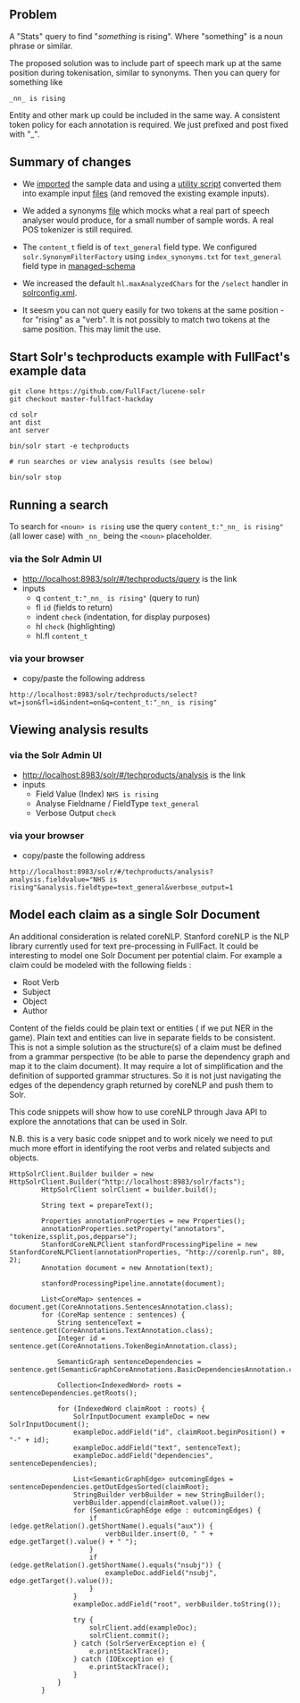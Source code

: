 ## Problem

A "Stats" query to find "*something* is rising".
Where "something" is a noun phrase or similar.

The proposed solution was to include part of speech mark up at the same position during tokenisation, similar to synonyms.
Then you can query for something like
```
_nn_ is rising
```

Entity and other mark up could be included in the same way.
A consistent token policy for each annotation is required. We just prefixed and post fixed with "_".


## Summary of changes

* We [imported](solr/example/exampledocs/fullfact/facthack) the sample data and using a [utility script](solr/example/exampledocs/fullfact/wrap_xml.py) converted them into example input [files](solr/example/exampledocs) (and removed the existing example inputs).


* We added a synonyms [file](solr/server/solr/configsets/sample_techproducts_configs/conf/index_synonyms.txt) which mocks what a real part of speech analyser would produce, for a small number of sample words. A real POS tokenizer is still required.

* The `content_t` field is of `text_general` field type. We configured `solr.SynonymFilterFactory` using `index_synonyms.txt` for `text_general` field type in [managed-schema](solr/server/solr/configsets/sample_techproducts_configs/conf/managed-schema#L451)

* We increased the default `hl.maxAnalyzedChars` for the `/select` handler in [solrconfig.xml](solr/server/solr/configsets/sample_techproducts_configs/conf/solrconfig.xml#L780).

* It seesm you can not query easily for two tokens at the same position - for "rising" as a "verb". It is not possibly to match two tokens at the same position. This may limit the use.

## Start Solr's techproducts example with FullFact's example data

```
git clone https://github.com/FullFact/lucene-solr
git checkout master-fullfact-hackday

cd solr
ant dist
ant server

bin/solr start -e techproducts

# run searches or view analysis results (see below)

bin/solr stop
```

## Running a search

To search for `<noun> is rising` use the query `content_t:"_nn_ is rising"` (all lower case) with `_nn_` being the `<noun>` placeholder.

### via the Solr Admin UI
 * [http://localhost:8983/solr/#/techproducts/query](http://localhost:8983/solr/#/techproducts/query) is the link
 * inputs
   * q `content_t:"_nn_ is rising"` (query to run)
   * fl `id` (fields to return)
   * indent `check` (indentation, for display purposes)
   * hl `check` (highlighting)
   * hl.fl `content_t`

### via your browser
 * copy/paste the following address
```
http://localhost:8983/solr/techproducts/select?wt=json&fl=id&indent=on&q=content_t:"_nn_ is rising"
```

## Viewing analysis results

### via the Solr Admin UI

 * [http://localhost:8983/solr/#/techproducts/analysis](http://localhost:8983/solr/#/techproducts/analysis) is the link
 * inputs
   * Field Value (Index) `NHS is rising`
   * Analyse Fieldname / FieldType `text_general`
   * Verbose Output `check`

### via your browser
 * copy/paste the following address
```
http://localhost:8983/solr/#/techproducts/analysis?analysis.fieldvalue="NHS is rising"&analysis.fieldtype=text_general&verbose_output=1
```

## Model each claim as a single Solr Document
An additional consideration is related coreNLP.
Stanford coreNLP is the NLP library currently used for text pre-processing in FullFact.
It could be interesting to model one Solr Document per potential claim.
For example a claim could be modeled with the following fields :
* Root Verb
* Subject
* Object
* Author
            
Content of the fields could be plain text or entities ( if we put NER in the game).
Plain text and entities can live in separate fields to be consistent.
This is not a simple solution as the structure(s) of a claim must be defined from a grammar perspective 
(to be able to parse the dependency graph and map it to the claim document).
It may require a lot of simplification and the definition of supported grammar structures.
So it is not just navigating the edges of the dependency graph returned by coreNLP and push them to Solr.

This code snippets will show how to use coreNLP through Java API to explore the annotations that can be used in Solr.
            
N.B. this is a very basic code snippet and to work nicely we need to put much more effort in identifying the root verbs
and related subjects and objects.
```
HttpSolrClient.Builder builder = new HttpSolrClient.Builder("http://localhost:8983/solr/facts");
        HttpSolrClient solrClient = builder.build();

        String text = prepareText();

        Properties annotationProperties = new Properties();
        annotationProperties.setProperty("annotators", "tokenize,ssplit,pos,depparse");
        StanfordCoreNLPClient stanfordProcessingPipeline = new StanfordCoreNLPClient(annotationProperties, "http://corenlp.run", 80, 2);
        Annotation document = new Annotation(text);

        stanfordProcessingPipeline.annotate(document);

        List<CoreMap> sentences = document.get(CoreAnnotations.SentencesAnnotation.class);
        for (CoreMap sentence : sentences) {
            String sentenceText = sentence.get(CoreAnnotations.TextAnnotation.class);
            Integer id = sentence.get(CoreAnnotations.TokenBeginAnnotation.class);

            SemanticGraph sentenceDependencies = sentence.get(SemanticGraphCoreAnnotations.BasicDependenciesAnnotation.class);

            Collection<IndexedWord> roots = sentenceDependencies.getRoots();
            
            for (IndexedWord claimRoot : roots) {
                SolrInputDocument exampleDoc = new SolrInputDocument();
                exampleDoc.addField("id", claimRoot.beginPosition() + "-" + id);
                exampleDoc.addField("text", sentenceText);
                exampleDoc.addField("dependencies", sentenceDependencies);

                List<SemanticGraphEdge> outcomingEdges = sentenceDependencies.getOutEdgesSorted(claimRoot);
                StringBuilder verbBuilder = new StringBuilder();
                verbBuilder.append(claimRoot.value());
                for (SemanticGraphEdge edge : outcomingEdges) {
                    if (edge.getRelation().getShortName().equals("aux")) {
                        verbBuilder.insert(0, " " + edge.getTarget().value() + " ");
                    }
                    if (edge.getRelation().getShortName().equals("nsubj")) {
                        exampleDoc.addField("nsubj", edge.getTarget().value());
                    }
                }
                exampleDoc.addField("root", verbBuilder.toString());

                try {
                    solrClient.add(exampleDoc);
                    solrClient.commit();
                } catch (SolrServerException e) {
                    e.printStackTrace();
                } catch (IOException e) {
                    e.printStackTrace();
                }
            }
        }
```
